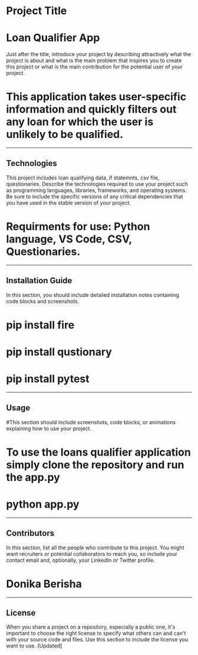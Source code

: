 # Project Title
# Loan Qualifier App

Just after the title, introduce your project by describing attractively what the project is about and what is the main problem that inspires you to create this project or what is the main contribution for the potential user of your project.
# This application takes user-specific information and quickly filters out any loan for which the user is unlikely to be qualified.
---

## Technologies

This project includes loan qualifying data, if statemnts, csv file, questionaries.  Describe the technologies required to use your project such as programming languages, libraries, frameworks, and operating systems. Be sure to include the specific versions of any critical dependencies that you have used in the stable version of your project.
# Requirments for use: Python language, VS Code, CSV, Questionaries.

---

## Installation Guide

In this section, you should include detailed installation notes containing code blocks and screenshots.
# pip install fire
# pip install qustionary
# pip install pytest 
---

## Usage

#This section should include screenshots, code blocks, or animations explaining how to use your project.

# To use the loans qualifier application simply clone the repository and run the app.py
# python app.py
---

## Contributors

In this section, list all the people who contribute to this project. You might want recruiters or potential collaborators to reach you, so include your contact email and, optionally, your LinkedIn or Twitter profile.
# Donika Berisha

---

## License

When you share a project on a repository, especially a public one, it's important to choose the right license to specify what others can and can't with your source code and files. Use this section to include the license you want to use.
[Updated]
